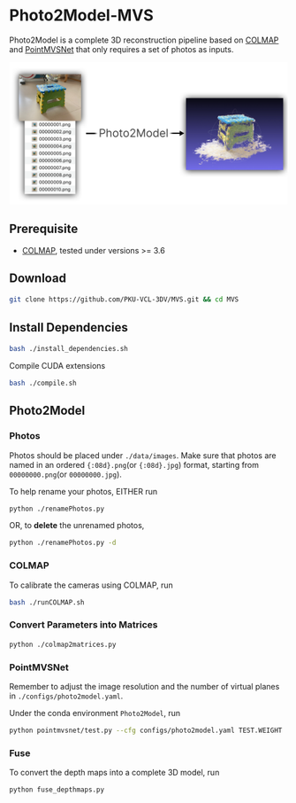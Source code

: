# Photo2Model-MVS

Photo2Model is a complete 3D reconstruction pipeline based on [COLMAP](https://colmap.github.io/install.html) and [PointMVSNet](https://github.com/callmeray/PointMVSNet) that only requires a set of photos as inputs.

![display](./README_src/display.png)

## Prerequisite

* [COLMAP]( https://colmap.github.io/install.html), tested under versions >= 3.6

## Download

```bash
git clone https://github.com/PKU-VCL-3DV/MVS.git && cd MVS
```

## Install Dependencies

```bash
bash ./install_dependencies.sh
```

Compile CUDA extensions

```bash
bash ./compile.sh
```



## Photo2Model

### Photos

Photos should be placed under `./data/images`. Make sure that photos are named in an ordered `{:08d}.png`(or `{:08d}.jpg`) format, starting from `00000000.png`(or `00000000.jpg`).

To help rename your photos, EITHER run

```bash
python ./renamePhotos.py
```

OR, to **delete** the unrenamed photos,

```bash
python ./renamePhotos.py -d
```



### COLMAP

To calibrate the cameras using COLMAP, run

```bash
bash ./runCOLMAP.sh
```



### Convert Parameters into Matrices

```bash
python ./colmap2matrices.py
```



### PointMVSNet

Remember to adjust the image resolution and the number of virtual planes in `./configs/photo2model.yaml`.

Under the conda environment `Photo2Model`, run

```bash
python pointmvsnet/test.py --cfg configs/photo2model.yaml TEST.WEIGHT ./model.pth
```



### Fuse

To convert the depth maps into a complete 3D model, run

```bash
python fuse_depthmaps.py
```



